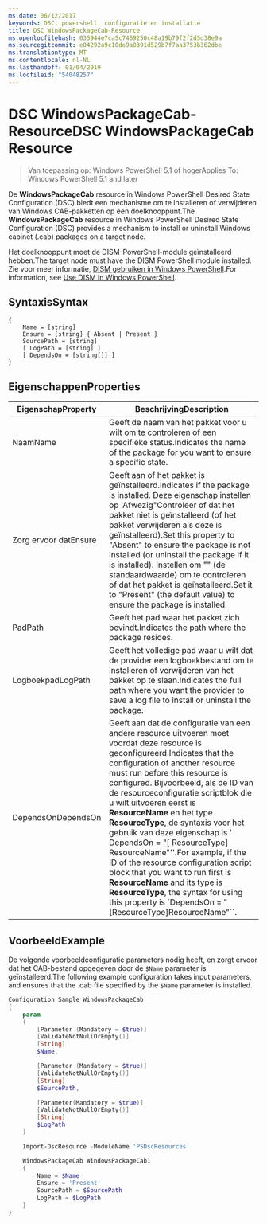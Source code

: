 ```yaml
---
ms.date: 06/12/2017
keywords: DSC, powershell, configuratie en installatie
title: DSC WindowsPackageCab-Resource
ms.openlocfilehash: 035944e7ca5c7469250c48a19b79f2f2d5d38e9a
ms.sourcegitcommit: e04292a9c10de9a8391d529b7f7aa3753b362dbe
ms.translationtype: MT
ms.contentlocale: nl-NL
ms.lasthandoff: 01/04/2019
ms.locfileid: "54048257"
---
```

# <a name="dsc-windowspackagecab-resource"></a><span data-ttu-id="3ae2f-103">DSC WindowsPackageCab-Resource</span><span class="sxs-lookup"><span data-stu-id="3ae2f-103">DSC WindowsPackageCab Resource</span></span>

> <span data-ttu-id="3ae2f-104">Van toepassing op: Windows PowerShell 5.1 of hoger</span><span class="sxs-lookup"><span data-stu-id="3ae2f-104">Applies To: Windows PowerShell 5.1 and later</span></span>

<span data-ttu-id="3ae2f-105">De **WindowsPackageCab** resource in Windows PowerShell Desired State Configuration (DSC) biedt een mechanisme om te installeren of verwijderen van Windows CAB-pakketten op een doelknooppunt.</span><span class="sxs-lookup"><span data-stu-id="3ae2f-105">The **WindowsPackageCab** resource in Windows PowerShell Desired State Configuration (DSC) provides a mechanism to install or uninstall Windows cabinet (.cab) packages on a target node.</span></span>

<span data-ttu-id="3ae2f-106">Het doelknooppunt moet de DISM-PowerShell-module geïnstalleerd hebben.</span><span class="sxs-lookup"><span data-stu-id="3ae2f-106">The target node must have the DISM PowerShell module installed.</span></span> <span data-ttu-id="3ae2f-107">Zie voor meer informatie, [DISM gebruiken in Windows PowerShell](https://msdn.microsoft.com/en-us/windows/hardware/commercialize/manufacture/desktop/use-dism-in-windows-powershell-s14).</span><span class="sxs-lookup"><span data-stu-id="3ae2f-107">For information, see [Use DISM in Windows PowerShell](https://msdn.microsoft.com/en-us/windows/hardware/commercialize/manufacture/desktop/use-dism-in-windows-powershell-s14).</span></span>


## <a name="syntax"></a><span data-ttu-id="3ae2f-108">Syntaxis</span><span class="sxs-lookup"><span data-stu-id="3ae2f-108">Syntax</span></span>

```
{
    Name = [string]
    Ensure = [string] { Absent | Present }
    SourcePath = [string]
    [ LogPath = [string] ]
    [ DependsOn = [string[]] ]
}
```

## <a name="properties"></a><span data-ttu-id="3ae2f-109">Eigenschappen</span><span class="sxs-lookup"><span data-stu-id="3ae2f-109">Properties</span></span>

|  <span data-ttu-id="3ae2f-110">Eigenschap</span><span class="sxs-lookup"><span data-stu-id="3ae2f-110">Property</span></span>  |  <span data-ttu-id="3ae2f-111">Beschrijving</span><span class="sxs-lookup"><span data-stu-id="3ae2f-111">Description</span></span>   |
|---|---|
| <span data-ttu-id="3ae2f-112">Naam</span><span class="sxs-lookup"><span data-stu-id="3ae2f-112">Name</span></span>| <span data-ttu-id="3ae2f-113">Geeft de naam van het pakket voor u wilt om te controleren of een specifieke status.</span><span class="sxs-lookup"><span data-stu-id="3ae2f-113">Indicates the name of the package for you want to ensure a specific state.</span></span>|
| <span data-ttu-id="3ae2f-114">Zorg ervoor dat</span><span class="sxs-lookup"><span data-stu-id="3ae2f-114">Ensure</span></span>| <span data-ttu-id="3ae2f-115">Geeft aan of het pakket is geïnstalleerd.</span><span class="sxs-lookup"><span data-stu-id="3ae2f-115">Indicates if the package is installed.</span></span> <span data-ttu-id="3ae2f-116">Deze eigenschap instellen op 'Afwezig"Controleer of dat het pakket niet is geïnstalleerd (of het pakket verwijderen als deze is geïnstalleerd).</span><span class="sxs-lookup"><span data-stu-id="3ae2f-116">Set this property to "Absent" to ensure the package is not installed (or uninstall the package if it is installed).</span></span> <span data-ttu-id="3ae2f-117">Instellen om "" (de standaardwaarde) om te controleren of dat het pakket is geïnstalleerd.</span><span class="sxs-lookup"><span data-stu-id="3ae2f-117">Set it to "Present" (the default value) to ensure the package is installed.</span></span>|
| <span data-ttu-id="3ae2f-118">Pad</span><span class="sxs-lookup"><span data-stu-id="3ae2f-118">Path</span></span>| <span data-ttu-id="3ae2f-119">Geeft het pad waar het pakket zich bevindt.</span><span class="sxs-lookup"><span data-stu-id="3ae2f-119">Indicates the path where the package resides.</span></span>|
| <span data-ttu-id="3ae2f-120">Logboekpad</span><span class="sxs-lookup"><span data-stu-id="3ae2f-120">LogPath</span></span>| <span data-ttu-id="3ae2f-121">Geeft het volledige pad waar u wilt dat de provider een logboekbestand om te installeren of verwijderen van het pakket op te slaan.</span><span class="sxs-lookup"><span data-stu-id="3ae2f-121">Indicates the full path where you want the provider to save a log file to install or uninstall the package.</span></span>|
| <span data-ttu-id="3ae2f-122">DependsOn</span><span class="sxs-lookup"><span data-stu-id="3ae2f-122">DependsOn</span></span> | <span data-ttu-id="3ae2f-123">Geeft aan dat de configuratie van een andere resource uitvoeren moet voordat deze resource is geconfigureerd.</span><span class="sxs-lookup"><span data-stu-id="3ae2f-123">Indicates that the configuration of another resource must run before this resource is configured.</span></span> <span data-ttu-id="3ae2f-124">Bijvoorbeeld, als de ID van de resourceconfiguratie scriptblok die u wilt uitvoeren eerst is **ResourceName** en het type **ResourceType**, de syntaxis voor het gebruik van deze eigenschap is ' DependsOn = "[ ResourceType] ResourceName"''.</span><span class="sxs-lookup"><span data-stu-id="3ae2f-124">For example, if the ID of the resource configuration script block that you want to run first is **ResourceName** and its type is **ResourceType**, the syntax for using this property is \`DependsOn = "[ResourceType]ResourceName"\`\`.</span></span>|

## <a name="example"></a><span data-ttu-id="3ae2f-125">Voorbeeld</span><span class="sxs-lookup"><span data-stu-id="3ae2f-125">Example</span></span>

<span data-ttu-id="3ae2f-126">De volgende voorbeeldconfiguratie parameters nodig heeft, en zorgt ervoor dat het CAB-bestand opgegeven door de `$Name` parameter is geïnstalleerd.</span><span class="sxs-lookup"><span data-stu-id="3ae2f-126">The following example configuration takes input parameters, and ensures that the .cab file specified by the `$Name` parameter is installed.</span></span>

```powershell
Configuration Sample_WindowsPackageCab
{
    param
    (
        [Parameter (Mandatory = $true)]
        [ValidateNotNullOrEmpty()]
        [String]
        $Name,

        [Parameter (Mandatory = $true)]
        [ValidateNotNullOrEmpty()]
        [String]
        $SourcePath,

        [Parameter(Mandatory = $true)]
        [ValidateNotNullOrEmpty()]
        [String]
        $LogPath
    )

    Import-DscResource -ModuleName 'PSDscResources'

    WindowsPackageCab WindowsPackageCab1
    {
        Name = $Name
        Ensure = 'Present'
        SourcePath = $SourcePath
        LogPath = $LogPath
    }
}
```